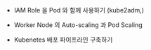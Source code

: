 * IAM Role 을 Pod 와 함께 사용하기 (kube2adm,)
* Worker Node 의 Auto-scaling 과 Pod Scaling


* Kubenetes 배포 파이프라인 구축하기

